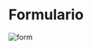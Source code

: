 # Formulario
![form](https://user-images.githubusercontent.com/97055655/155236262-af40591a-a709-4372-b41a-6183e1c93ce6.png)
